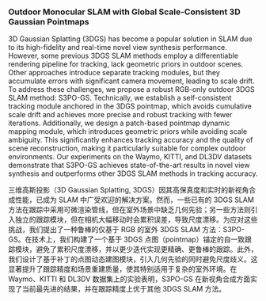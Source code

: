 ### Outdoor Monocular SLAM with Global Scale-Consistent 3D Gaussian Pointmaps

3D Gaussian Splatting (3DGS) has become a popular solution in SLAM due to its high-fidelity and real-time novel view synthesis performance. However, some previous 3DGS SLAM methods employ a differentiable rendering pipeline for tracking, lack geometric priors in outdoor scenes. Other approaches introduce separate tracking modules, but they accumulate errors with significant camera movement, leading to scale drift. To address these challenges, we propose a robust RGB-only outdoor 3DGS SLAM method: S3PO-GS. Technically, we establish a self-consistent tracking module anchored in the 3DGS pointmap, which avoids cumulative scale drift and achieves more precise and robust tracking with fewer iterations. Additionally, we design a patch-based pointmap dynamic mapping module, which introduces geometric priors while avoiding scale ambiguity. This significantly enhances tracking accuracy and the quality of scene reconstruction, making it particularly suitable for complex outdoor environments. Our experiments on the Waymo, KITTI, and DL3DV datasets demonstrate that S3PO-GS achieves state-of-the-art results in novel view synthesis and outperforms other 3DGS SLAM methods in tracking accuracy.

三维高斯投影（3D Gaussian Splatting, 3DGS）因其高保真度和实时的新视角合成性能，已成为 SLAM 中广受欢迎的解决方案。然而，一些已有的 3DGS SLAM 方法在跟踪中采用可微渲染管线，但在室外场景中缺乏几何先验；另一些方法则引入独立的跟踪模块，但在相机大幅移动时会累积误差，导致尺度漂移。为应对这些挑战，我们提出了一种鲁棒的仅基于 RGB 的室外 3DGS SLAM 方法：S3PO-GS。在技术上，我们构建了一个基于 3DGS 点图（pointmap）锚定的自一致跟踪模块，避免了累积尺度漂移，并以更少迭代实现更精确、更鲁棒的跟踪。此外，我们设计了基于补丁的点图动态建图模块，引入几何先验的同时避免尺度歧义。这显著提升了跟踪精度和场景重建质量，使其特别适用于复杂的室外环境。在 Waymo、KITTI 和 DL3DV 数据集上的实验表明，S3PO-GS 在新视角合成方面实现了当前最先进的结果，并在跟踪精度上优于其他 3DGS SLAM 方法。
